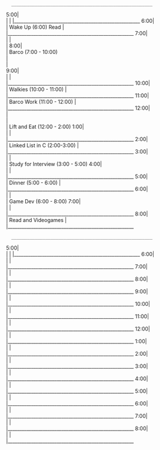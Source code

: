 	  ______________________________________________________
 5:00|                                                         
     |
	 |
     |______________________________________________________
 6:00|                                                      
     |            Wake Up (6:00) Read
     |                                                      
     |______________________________________________________
 7:00|                                                      
     |
     |                                                      
     |
 8:00|                                                 
     |            Barco (7:00 - 10:00)     
     |                                                      
     |            
 9:00|                                                      
     |
     |                                                      
     |______________________________________________________
10:00|                                                      
     |          Walkies (10:00 - 11:00)
     |                                                      
     |______________________________________________________
11:00|                                                      
     |          Barco Work (11:00 - 12:00)
     |                                                      
     |______________________________________________________
12:00|                                                      
     |         
     |                                                      
     |          Lift and Eat (12:00 - 2:00)
 1:00|                                                      
     |
     |                                                      
     |______________________________________________________
 2:00|                                                      
     |          Linked List in C (2:00-3:00)
     |                                                      
     |______________________________________________________
 3:00|                                                      
     |
     |                                                      
     |			Study for Interview (3:00 - 5:00)
 4:00|                                                      
     |
     |                                                      
     |______________________________________________________
 5:00|                                                      
     |          Dinner (5:00 - 6:00)
     |                                                      
     |______________________________________________________
 6:00|                                                      
     |
     |                                                      
     |          Game Dev (6:00 - 8:00)
 7:00|                                                      
     |
     |                                                      
     |______________________________________________________
 8:00|                                                      
     |         Read and Videogames
     |                                                      
     |______________________________________________________
	 
	 
	 
	 
	 
	 
	 
	  ______________________________________________________
 5:00|                                                         
     |
	 |
     |______________________________________________________
 6:00|                                                      
     |
     |                                                      
     |______________________________________________________
 7:00|                                                      
     |
     |                                                      
     |______________________________________________________
 8:00|                                                      
     |
     |                                                      
     |______________________________________________________
 9:00|                                                      
     |
     |                                                      
     |______________________________________________________
10:00|                                                      
     |
     |                                                      
     |______________________________________________________
11:00|                                                      
     |
     |                                                      
     |______________________________________________________
12:00|                                                      
     |
     |                                                      
     |______________________________________________________
 1:00|                                                      
     |
     |                                                      
     |______________________________________________________
 2:00|                                                      
     |
     |                                                      
     |______________________________________________________
 3:00|                                                      
     |
     |                                                      
     |______________________________________________________
 4:00|                                                      
     |
     |                                                      
     |______________________________________________________
 5:00|                                                      
     |
     |                                                      
     |______________________________________________________
 6:00|                                                      
     |
     |                                                      
     |______________________________________________________
 7:00|                                                      
     |
     |                                                      
     |______________________________________________________
 8:00|                                                      
     |
     |                                                      
     |______________________________________________________

